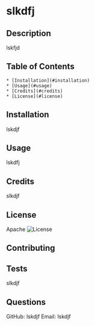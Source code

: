 # slkdfj

  ## Description
  lskfjd

  ## Table of Contents 
    * [Installation](#installation)
    * [Usage](#usage)
    * [Credits](#credits)
    * [License](#license)
    

  ## Installation
  lskdjf

  ## Usage
  lskdfj

  ## Credits
  slkdjf
  
  ## License 
  Apache
  ![License](https://img.shields.io/badge/License-Apache%202.0-blue.svg)
  

  ## Contributing


  ## Tests
  slkdjf

  ## Questions
  GitHub: lskdjf
  Email: lskdjf

